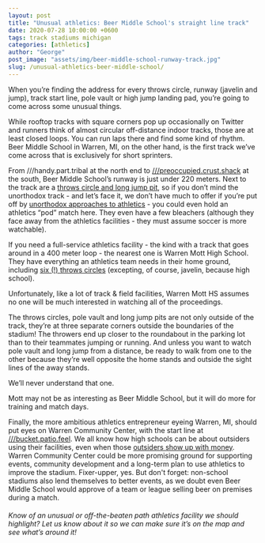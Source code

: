 ```yaml
---
layout: post
title: "Unusual athletics: Beer Middle School's straight line track"
date: 2020-07-28 10:00:00 +0600
tags: track stadiums michigan
categories: [athletics]
author: "George"
post_image: "assets/img/beer-middle-school-runway-track.jpg"
slug: /unusual-athletics-beer-middle-school/
---
```

When you’re finding the address for every throws circle, runway (javelin and jump), track start line, pole vault or high jump landing pad, you’re going to come across some unusual things. 

While rooftop tracks with square corners pop up occasionally on Twitter and runners think of almost circular off-distance indoor tracks, those are at least closed loops. You can run laps there and find some kind of rhythm. Beer Middle School in Warren, MI, on the other hand, is the first track we’ve come across that is exclusively for short sprinters.

From ///handy.part.tribal at the north end to [///preoccupied.crust.shack](https://map.what3words.com/preoccupied.crust.shack) at the south, Beer Middle School’s runway is just under 220 meters. Next to the track are a [throws circle and long jump pit](https://nalathletics.com/map/stadium/beer-middle-school), so if you don’t mind the unorthodox track - and let’s face it, we don’t have much to offer if you’re put off by [unorthodox approaches to athletics](https://blog.nalathletics.com/2020/04/20/what-will-nalathletics-teams-look-like) - you could even hold an athletics “pod” match here. They even have a few bleachers (although they face away from the athletics facilities - they must assume soccer is more watchable). 

If you need a full-service athletics facility - the kind with a track that goes around in a 400 meter loop - the nearest one is Warren Mott High School. They have everything an athletics team needs in their home ground, including [six (!) throws circles](https://nalathletics.com/map/stadium/11568) (excepting, of course, javelin, because high school). 

Unfortunately, like a lot of track & field facilities, Warren Mott HS assumes no one will be much interested in watching all of the proceedings. 

The throws circles, pole vault and long jump pits are not only outside of the track, they’re at three separate corners outside the boundaries of the stadium! The throwers end up closer to the roundabout in the parking lot than to their teammates jumping or running. And unless you want to watch pole vault and long jump from a distance, be ready to walk from one to the other because they’re well opposite the home stands and outside the sight lines of the away stands.

We’ll never understand that one.

Mott may not be as interesting as Beer Middle School, but it will do more for training and match days.

Finally, the more ambitious athletics entrepreneur eyeing Warren, MI, should put eyes on Warren Community Center, with the start line at [///bucket.patio.feel](https://map.what3words.com/bucket.patio.feel). We all know how high schools can be about outsiders using their facilities, even when those [outsiders show up with money](https://blog.nalathletics.com/2020/03/18/nalathletics-whats-in-it-for-me-coaches). Warren Community Center could be more promising ground for supporting events, community development and a long-term plan to use athletics to improve the stadium. Fixer-upper, yes. But don't forget: non-school stadiums also lend themselves to better events, as we doubt even Beer Middle School would approve of a team or league selling beer on premises during a match.

<h6>Know of an unusual or off-the-beaten path athletics facility we should highlight? Let us know about it so we can make sure it’s on the map and see what’s around it!</h6>